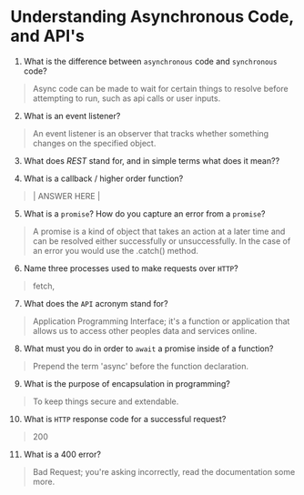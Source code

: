 # Understanding Asynchronous Code, and API's
01. What is the difference between `asynchronous` code and `synchronous` code?

  > Async code can be made to wait for certain things to resolve before attempting to run, such as api calls or user inputs.

02. What is an event listener?

  > An event listener is an observer that tracks whether something changes on the specified object.

03. What does *REST* stand for, and in simple terms what does it mean??

  <!-- > REpresentational State Transfer REVIEW -->

04. What is a callback / higher order function?

  > | ANSWER HERE |

05. What is a `promise`? How do you capture an error from a `promise`?

  > A promise is a kind of object that takes an action at a later time and can be resolved either successfully or unsuccessfully. In the case of an error you would use the .catch() method.

06. Name three processes used to make requests over `HTTP`?

  > fetch, 

07. What does the `API` acronym stand for?

  > Application Programming Interface; it's a function or application that allows us to access other peoples data and services online.

08. What must you do in order to `await` a promise inside of a function?

  > Prepend the term 'async' before the function declaration.

09. What is the purpose of encapsulation in programming?

  > To keep things secure and extendable.

10. What is `HTTP` response code for a successful request?

  > 200

11. What is a 400 error?

  > Bad Request; you're asking incorrectly, read the documentation some more.
